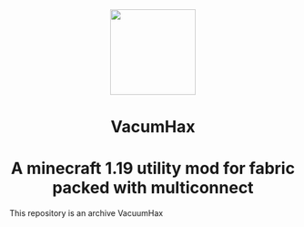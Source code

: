 <div align="center">
  <img src="https://i.hizliresim.com/mht4mlq.jpeg" width="150" height="150">
</div>

<h1 align="center">
  VacumHax
</h1>

<h1 align="center">
  A minecraft 1.19 utility mod for fabric packed with multiconnect
</h1>

This repository is an archive VacuumHax



